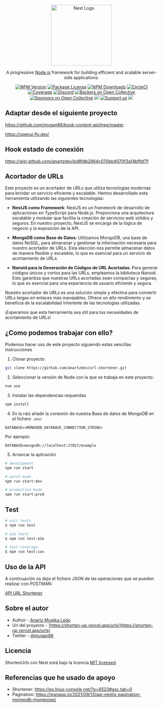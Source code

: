 <p align="center">
  <a href="http://nestjs.com/" target="blank"><img src="https://nestjs.com/img/logo-small.svg" width="200" alt="Nest Logo" /></a>
</p>

[circleci-image]: https://img.shields.io/circleci/build/github/nestjs/nest/master?token=abc123def456
[circleci-url]: https://circleci.com/gh/nestjs/nest

  <p align="center">A progressive <a href="http://nodejs.org" target="_blank">Node.js</a> framework for building efficient and scalable server-side applications.</p>
    <p align="center">
<a href="https://www.npmjs.com/~nestjscore" target="_blank"><img src="https://img.shields.io/npm/v/@nestjs/core.svg" alt="NPM Version" /></a>
<a href="https://www.npmjs.com/~nestjscore" target="_blank"><img src="https://img.shields.io/npm/l/@nestjs/core.svg" alt="Package License" /></a>
<a href="https://www.npmjs.com/~nestjscore" target="_blank"><img src="https://img.shields.io/npm/dm/@nestjs/common.svg" alt="NPM Downloads" /></a>
<a href="https://circleci.com/gh/nestjs/nest" target="_blank"><img src="https://img.shields.io/circleci/build/github/nestjs/nest/master" alt="CircleCI" /></a>
<a href="https://coveralls.io/github/nestjs/nest?branch=master" target="_blank"><img src="https://coveralls.io/repos/github/nestjs/nest/badge.svg?branch=master#9" alt="Coverage" /></a>
<a href="https://discord.gg/G7Qnnhy" target="_blank"><img src="https://img.shields.io/badge/discord-online-brightgreen.svg" alt="Discord"/></a>
<a href="https://opencollective.com/nest#backer" target="_blank"><img src="https://opencollective.com/nest/backers/badge.svg" alt="Backers on Open Collective" /></a>
<a href="https://opencollective.com/nest#sponsor" target="_blank"><img src="https://opencollective.com/nest/sponsors/badge.svg" alt="Sponsors on Open Collective" /></a>
  <a href="https://paypal.me/kamilmysliwiec" target="_blank"><img src="https://img.shields.io/badge/Donate-PayPal-ff3f59.svg"/></a>
    <a href="https://opencollective.com/nest#sponsor"  target="_blank"><img src="https://img.shields.io/badge/Support%20us-Open%20Collective-41B883.svg" alt="Support us"></a>
  <a href="https://twitter.com/mugan86" target="_blank"><img src="https://img.shields.io/twitter/follow/mugan86.svg?style=social&label=Follow"></a>
</p>
  <!--[![Backers on Open Collective](https://opencollective.com/nest/backers/badge.svg)](https://opencollective.com/nest#backer)
  [![Sponsors on Open Collective](https://opencollective.com/nest/sponsors/badge.svg)](https://opencollective.com/nest#sponsor)-->

## Adaptar desde el siguiente proyecto

https://github.com/mugan86/book-content-api/tree/master

https://openui.fly.dev/

## Hook estado de conexión

https://gist.github.com/anartzdev/bd8fdb2864c070bb4070f3a14bffbf7f

## Acortador de URLs

Este proyecto es un acortador de URLs que utiliza tecnologías modernas para brindar un servicio eficiente y escalable. Hemos desarrollado esta herramienta utilizando las siguientes tecnologías:

- **NestJS como Framework**: NestJS es un framework de desarrollo de aplicaciones en TypeScript para Node.js. Proporciona una arquitectura escalable y modular que facilita la creación de servicios web sólidos y seguros. En nuestro proyecto, NestJS se encarga de la lógica de negocio y la exposición de la API.

- **MongoDB como Base de Datos**: Utilizamos MongoDB, una base de datos NoSQL, para almacenar y gestionar la información necesaria para nuestro acortador de URLs. Esta elección nos permite almacenar datos de manera flexible y escalable, lo que es esencial para un servicio de acortamiento de URLs.

- **Nanoid para la Generación de Códigos de URL Acortadas**: Para generar códigos únicos y cortos para las URLs, empleamos la biblioteca Nanoid. Esto garantiza que nuestras URLs acortadas sean compactas y seguras, lo que es esencial para una experiencia de usuario eficiente y segura.

Nuestro acortador de URLs es una solución simple y efectiva para convertir URLs largas en enlaces más manejables. Ofrece un alto rendimiento y se beneficia de la escalabilidad inherente de las tecnologías utilizadas.

¡Esperamos que esta herramienta sea útil para tus necesidades de acortamiento de URLs!

## ¿Como podemos trabajar con ello?

Podemos hacer uso de este proyecto siguiendo estas sencillas instrucciones

1. Clonar proyecto:

```bash
git clone https://github.com/anartzdev/url-shortener.git
```

2. Seleccionar la versión de Node con la que se trabaja en este proyecto:

```bash
nvm use
```

3. Instalar las dependencias requeridas

```bash
npm install
```

4. En la raíz añadir la conexión de nuestra Base de datos de MongoDB en el fichero `.env`:

```env
DATABASE=<MONGODB_DATABASE_CONNECTION_STRING>
```

Por ejemplo:

```env
DATABASE=mongodb://localhost:27017/example
```

5. Arrancar la aplicación

```bash
# development
npm run start

# watch mode
npm run start:dev

# production mode
npm run start:prod
```

## Test

```bash
# unit tests
$ npm run test

# e2e tests
$ npm run test:e2e

# test coverage
$ npm run test:cov
```

## Uso de la API

A continuación os dejo el fichero JSON de las operaciones que se pueden realizar con POSTMAN:

[API URL Shortener](./URL%20Shortener.postman_collection.json)

## Sobre el autor

- Author - [Anartz Mugika Ledo](https://kamilmysliwiec.com)
- Url del proyecto - [https://shorten-up.vercel.app/urls](https://shorten-up.vercel.app/urls)
- Twitter - [@mugan86](https://twitter.com/mugan86)

## Licencia

ShortenUrls con Nest está bajo la licencia [MIT licensed](LICENSE).

## Referencias que he usado de apoyo

* Shortener: https://es.linux-console.net/?p=6523#gsc.tab=0
* Pagination: https://wanago.io/2021/09/13/api-nestjs-pagination-mongodb-mongoose/
